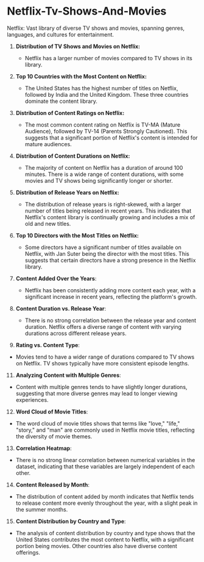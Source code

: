 # Netflix-Tv-Shows-And-Movies
Netflix: Vast library of diverse TV shows and movies, spanning genres, languages, and cultures for entertainment.

1. **Distribution of TV Shows and Movies on Netflix:**
   - Netflix has a larger number of movies compared to TV shows in its library.

2. **Top 10 Countries with the Most Content on Netflix:**
   - The United States has the highest number of titles on Netflix, followed by India and the United Kingdom. These three countries dominate the content library.

3. **Distribution of Content Ratings on Netflix:**
   - The most common content rating on Netflix is TV-MA (Mature Audience), followed by TV-14 (Parents Strongly Cautioned). This suggests that a significant portion of Netflix's content is intended for mature audiences.

4. **Distribution of Content Durations on Netflix:**
   - The majority of content on Netflix has a duration of around 100 minutes. There is a wide range of content durations, with some movies and TV shows being significantly longer or shorter.

5. **Distribution of Release Years on Netflix:**
   - The distribution of release years is right-skewed, with a larger number of titles being released in recent years. This indicates that Netflix's content library is continually growing and includes a mix of old and new titles.

6. **Top 10 Directors with the Most Titles on Netflix:**
   - Some directors have a significant number of titles available on Netflix, with Jan Suter being the director with the most titles. This suggests that certain directors have a strong presence in the Netflix library.

8. **Content Added Over the Years**:
   - Netflix has been consistently adding more content each year, with a significant increase in recent years, reflecting the platform's growth.

9. **Content Duration vs. Release Year**:
   - There is no strong correlation between the release year and content duration. Netflix offers a diverse range of content with varying durations across different release years.

10. **Rating vs. Content Type**:
   - Movies tend to have a wider range of durations compared to TV shows on Netflix. TV shows typically have more consistent episode lengths.

11. **Analyzing Content with Multiple Genres**:
   - Content with multiple genres tends to have slightly longer durations, suggesting that more diverse genres may lead to longer viewing experiences.

12. **Word Cloud of Movie Titles**:
   - The word cloud of movie titles shows that terms like "love," "life," "story," and "man" are commonly used in Netflix movie titles, reflecting the diversity of movie themes.

13. **Correlation Heatmap**:
   - There is no strong linear correlation between numerical variables in the dataset, indicating that these variables are largely independent of each other.

14. **Content Released by Month**:
   - The distribution of content added by month indicates that Netflix tends to release content more evenly throughout the year, with a slight peak in the summer months.

15. **Content Distribution by Country and Type**:
   - The analysis of content distribution by country and type shows that the United States contributes the most content to Netflix, with a significant portion being movies. Other countries also have diverse content offerings.


